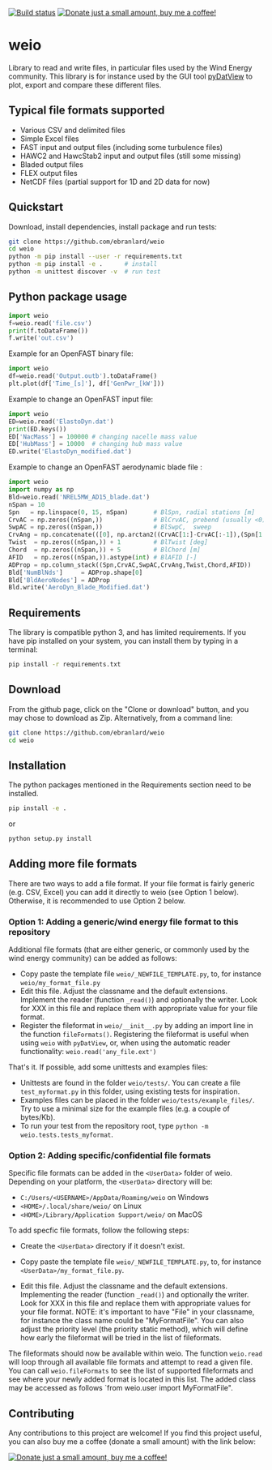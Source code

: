 [![Build status](https://github.com/ebranlard/weio/workflows/Tests/badge.svg)](https://github.com/ebranlard/weio/actions?query=workflow%3A%22Tests%22)
<a href="https://www.buymeacoffee.com/hTpOQGl" rel="nofollow"><img alt="Donate just a small amount, buy me a coffee!" src="https://warehouse-camo.cmh1.psfhosted.org/1c939ba1227996b87bb03cf029c14821eab9ad91/68747470733a2f2f696d672e736869656c64732e696f2f62616467652f446f6e6174652d4275792532306d6525323061253230636f666665652d79656c6c6f77677265656e2e737667"></a>

# weio

Library to read and write files, in particular files used by the Wind Energy community. 
This library is for instance used by the GUI tool [pyDatView](https://github.com/ebranlard/pydatview/) to plot, export and compare these different files. 

## Typical file formats supported
- Various CSV and delimited files
- Simple Excel files
- FAST input and output files (including some turbulence files)
- HAWC2 and HawcStab2 input and output files (still some missing)
- Bladed output files
- FLEX output files
- NetCDF files (partial support for 1D and 2D data for now)


## Quickstart
Download, install dependencies, install package and run tests:
```bash
git clone https://github.com/ebranlard/weio
cd weio
python -m pip install --user -r requirements.txt  
python -m pip install -e .      # install
python -m unittest discover -v  # run test
```

## Python package usage
```python
import weio 
f=weio.read('file.csv')
print(f.toDataFrame())
f.write('out.csv')
```
Example for an OpenFAST binary file:
```python
import weio 
df=weio.read('Output.outb').toDataFrame()
plt.plot(df['Time_[s]'], df['GenPwr_[kW']))
```
Example to change an OpenFAST input file:
```python
import weio 
ED=weio.read('ElastoDyn.dat')
print(ED.keys())
ED['NacMass'] = 100000 # changing nacelle mass value
ED['HubMass'] = 10000  # changing hub mass value
ED.write('ElastoDyn_modified.dat')
```
Example to change an OpenFAST aerodynamic blade file :
```python
import weio
import numpy as np
Bld=weio.read('NREL5MW_AD15_blade.dat')
nSpan = 10
Spn   = np.linspace(0, 15, nSpan)       # BlSpn, radial stations [m]
CrvAC = np.zeros((nSpan,))              # BlCrvAC, prebend (usually <0) [m]
SwpAC = np.zeros((nSpan,))              # BlSwpC,  sweep                [m]
CrvAng = np.concatenate(([0], np.arctan2((CrvAC[1:]-CrvAC[:-1]),(Spn[1:]-Spn[:-1]))*180/np.pi))
Twist  = np.zeros((nSpan,)) + 1         # BlTwist [deg]
Chord  = np.zeros((nSpan,)) + 5         # BlChord [m]
AFID   = np.zeros((nSpan,)).astype(int) # BlAFID [-]
ADProp = np.column_stack((Spn,CrvAC,SwpAC,CrvAng,Twist,Chord,AFID))
Bld['NumBlNds']     = ADProp.shape[0]
Bld['BldAeroNodes'] = ADProp
Bld.write('AeroDyn_Blade_Modified.dat')
```

## Requirements
The library is compatible python 3, and has limited requirements.
If you have pip installed on your system, you can install them by typing in a terminal: 
```bash
pip install -r requirements.txt
```



## Download 
From the github page, click on the "Clone or download" button, and you may chose to download as Zip.
Alternatively, from a command line:
```bash
git clone https://github.com/ebranlard/weio
cd weio
```

## Installation
The python packages mentioned in the Requirements section need to be installed.
```bash
pip install -e .
```
or
```bash
python setup.py install
```


## Adding more file formats
There are two ways to add a file format. If your file format is fairly generic (e.g. CSV, Excel) you can add it directly to weio (see Option 1 below). Otherwise, it is recommended to use Option 2 below. 

### Option 1: Adding a generic/wind energy file format to this repository
Additional file formats (that are either generic, or commonly used by the wind energy community) can be added as follows: 

- Copy paste the template file `weio/_NEWFILE_TEMPLATE.py`, to, for instance `weio/my_format_file.py`
- Edit this file.  Adjust the classname and the default extensions. Implement the reader (function `_read()`) and optionally the writer. Look for XXX in this file and replace them with appropriate value for your file format.
- Register the fileformat in `weio/__init__.py` by adding an import line in the function `fileFormats()`.
Registering the fileformat is useful when using `weio` with `pyDatView`, or, when using the automatic reader functionality: `weio.read('any_file.ext')` 

That's it. If possible, add some unittests and examples files:

-  Unittests are found in the folder `weio/tests/`. You can create a file `test_myformat.py` in this folder, using existing tests for inspiration. 
- Examples files can be placed in the folder `weio/tests/example_files/`. Try to use a minimal size for the example files (e.g. a couple of bytes/Kb). 
- To run your test from the repository root, type `python -m weio.tests.tests_myformat`. 

### Option 2: Adding specific/confidential file formats
Specific file formats can be added in the `<UserData>` folder of weio.
Depending on your platform, the `<UserData>` directory will be:

- `C:/Users/<USERNAME>/AppData/Roaming/weio` on Windows
- `<HOME>/.local/share/weio/` on Linux
- `<HOME>/Library/Application Support/weio/` on MacOS

To add specfic file formats, follow the following steps:

- Create the `<UserData>` directory if it doesn't exist.

- Copy paste the template file `weio/_NEWFILE_TEMPLATE.py`, to, for instance `<UserData>/my_format_file.py`. 

- Edit this file.  Adjust the classname and the default extensions. Implementing the reader (function `_read()`) and optionally the writer. Look for XXX in this file and replace them with appropriate values for your file format. NOTE: it's important to have "File" in your classname, for instance the class name could be "MyFormatFile". You can also adjust the priority level (the priority static method), which will define how early the fileformat will be tried in the list of fileformats.

The fileformats should now be available within weio. The function `weio.read` will loop through all available file formats and attempt to read a given file. You can call `weio.fileFormats` to see the list of supported fileformats and see where your newly added format is located in this list. The added class may be accessed as follows `from weio.user import MyFormatFile". 

## Contributing
Any contributions to this project are welcome! If you find this project useful, you can also buy me a coffee (donate a small amount) with the link below:


<a href="https://www.buymeacoffee.com/hTpOQGl" rel="nofollow"><img alt="Donate just a small amount, buy me a coffee!" src="https://warehouse-camo.cmh1.psfhosted.org/1c939ba1227996b87bb03cf029c14821eab9ad91/68747470733a2f2f696d672e736869656c64732e696f2f62616467652f446f6e6174652d4275792532306d6525323061253230636f666665652d79656c6c6f77677265656e2e737667"></a>



